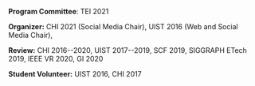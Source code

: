**Program Committee**: TEI 2021

**Organizer:** CHI 2021 (Social Media Chair), UIST 2016 (Web and Social Media Chair),

**Review:** CHI 2016--2020, UIST 2017--2019, SCF 2019, SIGGRAPH ETech 2019, IEEE VR 2020, GI 2020

**Student Volunteer:** UIST 2016, CHI 2017

